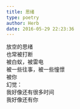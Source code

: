 ```yaml
---  
title: 思绪  
type: poetry  
author: Herb  
date: 2016-05-29 22:23:36    
---  
```

放空的思绪  
也常被打断  
被白蚁，被雷电  
被一些往事，被一些憧憬  
被你  
幻觉：  
我好像还有很多时间  
我好像还有你